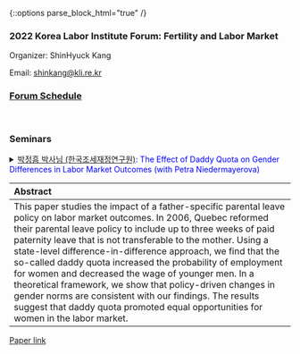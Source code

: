 {::options parse_block_html="true" /}

### 2022 Korea Labor Institute Forum: Fertility and Labor Market 
Organizer: ShinHyuck Kang

Email: shinkang@kli.re.kr

### [Forum Schedule](CV_Shin.pdf)

<br>

### Seminars
<details>
  <summary markdown="span"><font color="blue"><a href="https://sites.google.com/site/econkypark/home/" target="_blank">박정흠 박사님 (한국조세재정연구원)</a>: The Effect of Daddy Quota on Gender Differences in Labor Market Outcomes (with Petra Niedermayerova)</font> 
      
  | **Abstract**          |
  |:---------------------------|
  | This paper studies the impact of a father-specific parental leave policy on labor market outcomes. In 2006, Quebec reformed their parental leave policy to include up to three weeks of paid paternity leave that is not transferable to the mother. Using a state-level difference-in-difference approach, we find that the so-called daddy quota increased the probability of employment for women and decreased the wage of younger men. In a theoretical framework, we show that policy-driven changes in gender norms are consistent with our findings. The results suggest that daddy quota promoted equal opportunities for women in the labor market.
  
 </details>
<a href="https://www.dropbox.com/s/7m3dc3o9bebhz8x/Park_Niedermayerova.pdf?dl=0">Paper link
 <br> 
